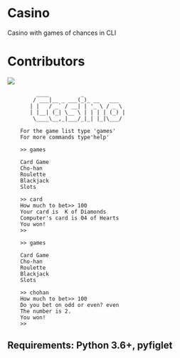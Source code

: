 # Casino
Casino with games of chances in CLI

# Contributors
<a href="https://github.com/BibianaBalBar/casinoCLI/graphs/contributors">
  <img src="https://contributors-img.web.app/image?repo=BibianaBalBar/casinoCLI" />
</a>

             ____          _             
            / ___|__ _ ___(_)_ __   ___  
           | |   / _` / __| | '_ \ / _ \ 
           | |__| (_| \__ \ | | | | (_) |
            \____\__,_|___/_|_| |_|\___/ 

        For the game list type 'games'
        For more commands type'help'

        >> games

        Card Game
        Cho-han
        Roulette
        Blackjack
        Slots

        >> card
        How much to bet>> 100
        Your card is  K of Diamonds
        Computer's card is 04 of Hearts
        You won!
        >>  

        >> games

        Card Game
        Cho-han
        Roulette
        Blackjack
        Slots
        
        >> chohan
        How much to bet>> 100
        Do you bet on odd or even? even
        The number is 2.
        You won!
        >>                                       

## Requirements: Python 3.6+, pyfiglet

